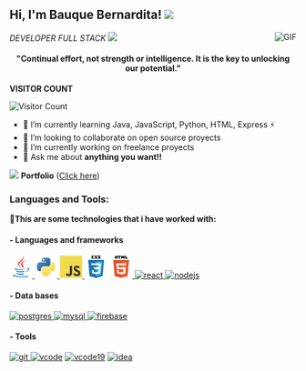<h2> Hi, I'm Bauque Bernardita! <img src="https://media.giphy.com/media/mGcNjsfWAjY5AEZNw6/giphy.gif" width="50"></h2>
<img align="right" alt="GIF" src="https://raw.githubusercontent.com/JoeyBling/JoeyBling/master/pic/pusheencode.gif" />
<p><em> DEVELOPER FULL STACK <img src="https://media.giphy.com/media/fYSnHlufseco8Fh93Z/giphy.gif" width="30"></br></a>
</em></p>
<p>
  <h4 align="center"><b>"Continual effort, not strength or intelligence. It is the key to unlocking our potential."</b></h4>
</p>

**VISITOR COUNT**

![Visitor Count](https://profile-counter.glitch.me/{bernibauque}/count.svg)

- 🌱 I’m currently learning Java, JavaScript, Python, HTML, Express ⚡️
- 👯 I’m looking to collaborate on open source proyects
- 🔭 I’m currently working on freelance proyects
- 💬 Ask me about **anything you want!!**

<img src="https://media.giphy.com/media/WUlplcMpOCEmTGBtBW/giphy.gif" width="30">  **Portfolio** ([Click here](https://))

<h3 align="left">Languages and Tools:</h3>
<p align="left"><b>🥸This are some technologies that i have worked with:</b></p>
<h4>- Languages and frameworks</h4>
<p align="left">
<!--Java -->
<a href="https://www.java.com" target="_blank"> <img src="https://raw.githubusercontent.com/devicons/devicon/master/icons/java/java-original.svg" alt="java" width="40" height="40"/> </a>
<!--Python -->
<a href="https://www.python.org" target="_blank"> <img src="https://raw.githubusercontent.com/devicons/devicon/master/icons/python/python-original.svg" alt="python" width="40" height="40"/> </a> 
<!--JavaScript -->
<a href="https://developer.mozilla.org/en-US/docs/Web/JavaScript" target="_blank"> <img src="https://raw.githubusercontent.com/devicons/devicon/master/icons/javascript/javascript-original.svg" alt="javascript" width="40" height="40"/> </a>
<!--CSS 3 -->
 <a href="https://www.w3schools.com/css/" target="_blank"> <img src="https://raw.githubusercontent.com/devicons/devicon/master/icons/css3/css3-original-wordmark.svg" alt="css3" width="40" height="40"/></a>
<!-- HTML -->
<a href="https://www.w3.org/html/" target="_blank"> <img src="https://raw.githubusercontent.com/devicons/devicon/master/icons/html5/html5-original-wordmark.svg" alt="html5" width="40" height="40"/> </a> 
<!-- React.js -->
<a href="https://es.reactjs.org/" target="_blank"> <img src="https://raw.githubusercontent.com/yurijserrano/Github-Profile-Readme-Logos/f994c418a134b58c4aec11152f6a4a33fa89da26/frameworks/react.svg" alt="react" width="40" height="40"/> </a>
<!-- Node -->
<a href="https://nodejs.org/es/" target="_blank"> <img src="https://raw.githubusercontent.com/yurijserrano/Github-Profile-Readme-Logos/f994c418a134b58c4aec11152f6a4a33fa89da26/frameworks/nodejs.svg" alt="nodejs" width="40" height="40"/> </a>
</p>

<h4>- Data bases</h4>

<p align="left">
<!--Postgres -->
<a href="https://www.postgresql.org/" target="_blank"> <img src="https://raw.githubusercontent.com/yurijserrano/Github-Profile-Readme-Logos/f994c418a134b58c4aec11152f6a4a33fa89da26/databases/postgresql.svg" alt="postgres" width="40" height="40"/> </a>
<!--Postgres -->
<a href="https://www.mysql.com/" target="_blank"> <img src="https://raw.githubusercontent.com/yurijserrano/Github-Profile-Readme-Logos/f994c418a134b58c4aec11152f6a4a33fa89da26/databases/mysql.svg" alt="mysql" width="40" height="40"/> </a>
<!--Firebase -->
<a href="https://firebase.google.com/?hl=es-419&gclsrc=aw.ds" target="_blank"> <img src="https://raw.githubusercontent.com/yurijserrano/Github-Profile-Readme-Logos/f994c418a134b58c4aec11152f6a4a33fa89da26/cloud/firebase.svg" alt="firebase" width="40" height="40"/> </a>
</p>

<h4>- Tools</h4>

<p align="left">
<!-- git -->
<a href="https://git-scm.com/" target="_blank"> <img src="https://www.vectorlogo.zone/logos/git-scm/git-scm-icon.svg" alt="git" width="40" height="40"/> </a>
<!-- Vs code -->
<a href = "https://code.visualstudio.com/" target="_blank" ><img src="https://upload.wikimedia.org/wikipedia/commons/thumb/9/9a/Visual_Studio_Code_1.35_icon.svg/1200px-Visual_Studio_Code_1.35_icon.svg.png" alt="vcode" height="40" height="40" ></a>
<!-- Vs  -->
<a href = "https://visualstudio.microsoft.com/es/vs/" target="_blank" ><img src="https://upload.wikimedia.org/wikipedia/commons/thumb/5/59/Visual_Studio_Icon_2019.svg/1200px-Visual_Studio_Icon_2019.svg.png" alt="vcode19" width="40" height="40" ></a> 
<!-- Intellij  -->
<a href = "https://www.jetbrains.com/idea/" target="_blank" ><img src="https://raw.githubusercontent.com/yurijserrano/Github-Profile-Readme-Logos/f994c418a134b58c4aec11152f6a4a33fa89da26/ides/intellij.svg" alt="idea"  width="40" height="40" ></a> 
</p>


<p align="left"> 
<p align="left">       
    

</p>

